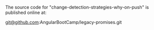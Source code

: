 The source code for "change-detection-strategies-why-on-push" is published online at:

git@github.com:AngularBootCamp/legacy-promises.git
